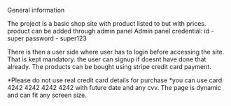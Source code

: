General information

The project is a basic shop site with product listed to but with prices. product can be added through admin panel
Admin panel credential:
id - super
password - super123

There is then a user side where user has to login before accessing the site. That is kept mandatory. the user can signup if doesnt have done that already.
The products can be bought using stripe credit card payment.

*Please do not use real credit card details for purchase
*you can use card 4242 4242 4242 4242 with future date and any cvv.
The page is dynamic and can fit any screen size.